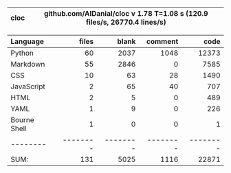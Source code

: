 cloc|github.com/AlDanial/cloc v 1.78  T=1.08 s (120.9 files/s, 26770.4 lines/s)
--- | ---

Language|files|blank|comment|code
:-------|-------:|-------:|-------:|-------:
Python|60|2037|1048|12373
Markdown|55|2846|0|7585
CSS|10|63|28|1490
JavaScript|2|65|40|707
HTML|2|5|0|489
YAML|1|9|0|226
Bourne Shell|1|0|0|1
--------|--------|--------|--------|--------
SUM:|131|5025|1116|22871
